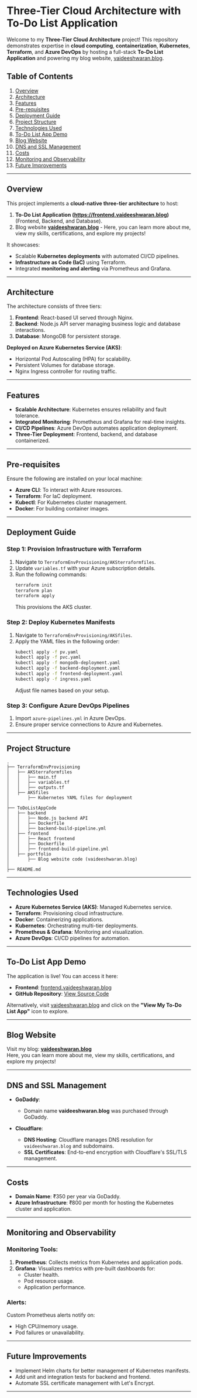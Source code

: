 
# Three-Tier Cloud Architecture with To-Do List Application

Welcome to my **Three-Tier Cloud Architecture** project! This repository demonstrates expertise in **cloud computing**, **containerization**, **Kubernetes**, **Terraform**, and **Azure DevOps** by hosting a full-stack **To-Do List Application** and powering my blog website, [vaideeshwaran.blog](https://vaideeshwaran.blog).

## Table of Contents
1. [Overview](#overview)
2. [Architecture](#architecture)
3. [Features](#features)
4. [Pre-requisites](#pre-requisites)
5. [Deployment Guide](#deployment-guide)
6. [Project Structure](#project-structure)
7. [Technologies Used](#technologies-used)
8. [To-Do List App Demo](#to-do-list-app-demo)
9. [Blog Website](#blog-website)
10. [DNS and SSL Management](#dns-and-ssl-management)
11. [Costs](#costs)
12. [Monitoring and Observability](#monitoring-and-observability)
13. [Future Improvements](#future-improvements)

---

## Overview

This project implements a **cloud-native three-tier architecture** to host:
1. **To-Do List Application (https://frontend.vaideeshwaran.blog)** (Frontend, Backend, and Database).
2. Blog website **[vaideeshwaran.blog](https://vaideeshwaran.blog)** - Here, you can learn more about me, view my skills, certifications, and explore my projects!

It showcases:
- Scalable **Kubernetes deployments** with automated CI/CD pipelines.
- **Infrastructure as Code (IaC)** using Terraform.
- Integrated **monitoring and alerting** via Prometheus and Grafana.

---

## Architecture

The architecture consists of three tiers:
1. **Frontend**: React-based UI served through Nginx.
2. **Backend**: Node.js API server managing business logic and database interactions.
3. **Database**: MongoDB for persistent storage.

**Deployed on Azure Kubernetes Service (AKS)**:
- Horizontal Pod Autoscaling (HPA) for scalability.
- Persistent Volumes for database storage.
- Nginx Ingress controller for routing traffic.

---

## Features

- **Scalable Architecture**: Kubernetes ensures reliability and fault tolerance.
- **Integrated Monitoring**: Prometheus and Grafana for real-time insights.
- **CI/CD Pipelines**: Azure DevOps automates application deployment.
- **Three-Tier Deployment**: Frontend, backend, and database containerized.

---

## Pre-requisites

Ensure the following are installed on your local machine:
- **Azure CLI**: To interact with Azure resources.
- **Terraform**: For IaC deployment.
- **Kubectl**: For Kubernetes cluster management.
- **Docker**: For building container images.

---

## Deployment Guide

### Step 1: Provision Infrastructure with Terraform
1. Navigate to `TerraformEnvProvisioning/AKSterraformfiles`.
2. Update `variables.tf` with your Azure subscription details.
3. Run the following commands:
    ```bash
    terraform init
    terraform plan
    terraform apply
    ```
   This provisions the AKS cluster.

### Step 2: Deploy Kubernetes Manifests
1. Navigate to `TerraformEnvProvisioning/AKSfiles`.
2. Apply the YAML files in the following order:
    ```bash
    kubectl apply -f pv.yaml
    kubectl apply -f pvc.yaml
    kubectl apply -f mongodb-deployment.yaml
    kubectl apply -f backend-deployment.yaml
    kubectl apply -f frontend-deployment.yaml
    kubectl apply -f ingress.yaml
    ```
   Adjust file names based on your setup.

### Step 3: Configure Azure DevOps Pipelines
1. Import `azure-pipelines.yml` in Azure DevOps.
2. Ensure proper service connections to Azure and Kubernetes.

---

## Project Structure

```plaintext
.
├── TerraformEnvProvisioning
│   ├── AKSterraformfiles
│   │   ├── main.tf
│   │   ├── variables.tf
│   │   ├── outputs.tf
│   ├── AKSfiles
│       ├── Kubernetes YAML files for deployment
│
├── ToDoListAppCode
│   ├── backend
│   │   ├── Node.js backend API
│   │   ├── Dockerfile
│   │   ├── backend-build-pipeline.yml
│   ├── frontend
│   │   ├── React frontend
│   │   ├── Dockerfile
│   │   ├── frontend-build-pipeline.yml
│   ├── portfolio
│       ├── Blog website code (vaideeshwaran.blog)
│
├── README.md
```

---

## Technologies Used

- **Azure Kubernetes Service (AKS)**: Managed Kubernetes service.
- **Terraform**: Provisioning cloud infrastructure.
- **Docker**: Containerizing applications.
- **Kubernetes**: Orchestrating multi-tier deployments.
- **Prometheus & Grafana**: Monitoring and visualization.
- **Azure DevOps**: CI/CD pipelines for automation.

---

## To-Do List App Demo

The application is live! You can access it here:
- **Frontend**: [frontend.vaideeshwaran.blog](http://frontend.vaideeshwaran.blog)
- **GitHub Repository**: [View Source Code](https://github.com/vaideeshwarank/three-tier-app-kubernetes-terraform-azure-devops.git)

Alternatively, visit [vaideeshwaran.blog](https://vaideeshwaran.blog) and click on the **"View My To-Do List App"** icon to explore.

---

## Blog Website

Visit my blog: **[vaideeshwaran.blog](https://vaideeshwaran.blog)**  
Here, you can learn more about me, view my skills, certifications, and explore my projects!

---

## DNS and SSL Management

- **GoDaddy**:
  - Domain name **vaideeshwaran.blog** was purchased through GoDaddy.

- **Cloudflare**:
  - **DNS Hosting**: Cloudflare manages DNS resolution for `vaideeshwaran.blog` and subdomains.
  - **SSL Certificates**: End-to-end encryption with Cloudflare's SSL/TLS management.

---

## Costs

- **Domain Name**: ₹350 per year via GoDaddy.
- **Azure Infrastructure**: ₹800 per month for hosting the Kubernetes cluster and application.

---

## Monitoring and Observability

### Monitoring Tools:
1. **Prometheus**: Collects metrics from Kubernetes and application pods.
2. **Grafana**: Visualizes metrics with pre-built dashboards for:
    - Cluster health.
    - Pod resource usage.
    - Application performance.

### Alerts:
Custom Prometheus alerts notify on:
- High CPU/memory usage.
- Pod failures or unavailability.

---

## Future Improvements

- Implement Helm charts for better management of Kubernetes manifests.
- Add unit and integration tests for backend and frontend.
- Automate SSL certificate management with Let's Encrypt.

---
